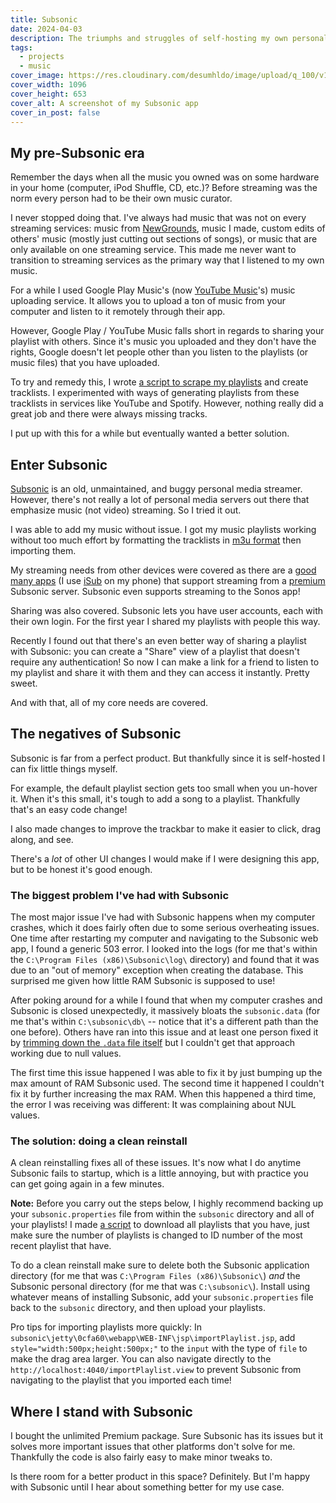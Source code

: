 ```yaml
---
title: Subsonic
date: 2024-04-03
description: The triumphs and struggles of self-hosting my own personal music server.
tags:
  - projects
  - music
cover_image: https://res.cloudinary.com/desumhldo/image/upload/q_100/v1712180702/Subsonic.png
cover_width: 1096
cover_height: 653
cover_alt: A screenshot of my Subsonic app
cover_in_post: false
---
```


## My pre-Subsonic era

Remember the days when all the music you owned was on some hardware in your home (computer, iPod Shuffle, CD, etc.)? Before streaming was the norm every person had to be their own music curator.

I never stopped doing that. I've always had music that was not on every streaming services: music from [NewGrounds](https://www.newgrounds.com/), music I made, custom edits of others' music (mostly just cutting out sections of songs), or music that are only available on one streaming service. This made me never want to transition to streaming services as the primary way that I listened to my own music.

<span class="excerpt_marker"></span>

For a while I used Google Play Music's (now [YouTube Music](https://music.youtube.com/)'s) music uploading service. It allows you to upload a ton of music from your computer and listen to it remotely through their app.

However, Google Play / YouTube Music falls short in regards to sharing your playlist with others. Since it's music you uploaded and they don't have the rights, Google doesn't let people other than you listen to the playlists (or music files) that you have uploaded.

To try and remedy this, I wrote [a script to scrape my playlists](https://webapps.stackexchange.com/a/106604/140514) and create tracklists. I experimented with ways of generating playlists from these tracklists in services like YouTube and Spotify. However, nothing really did a great job and there were always missing tracks.

I put up with this for a while but eventually wanted a better solution.

## Enter Subsonic

[Subsonic](https://subsonic.org/pages/index.jsp) is an old, unmaintained, and buggy personal media streamer. However, there's not really a lot of personal media servers out there that emphasize music (not video) streaming. So I tried it out.

I was able to add my music without issue. I got my music playlists working without too much effort by formatting the tracklists in [m3u format](https://en.wikipedia.org/wiki/M3U) then importing them.

My streaming needs from other devices were covered as there are a [good many apps](https://subsonic.org/pages/apps.jsp) (I use [iSub](https://isub.app/) on my phone) that support streaming from a [premium](https://subsonic.org/pages/premium.jsp) Subsonic server. Subsonic even supports streaming to the Sonos app!

Sharing was also covered. Subsonic lets you have user accounts, each with their own login. For the first year I shared my playlists with people this way.

Recently I found out that there's an even better way of sharing a playlist with Subsonic: you can create a "Share" view of a playlist that doesn't require any authentication! So now I can make a link for a friend to listen to my playlist and share it with them and they can access it instantly. Pretty sweet.

And with that, all of my core needs are covered.

## The negatives of Subsonic

Subsonic is far from a perfect product. But thankfully since it is self-hosted I can fix little things myself.

For example, the default playlist section gets too small when you un-hover it. When it's this small, it's tough to add a song to a playlist. Thankfully that's an easy code change!

I also made changes to improve the trackbar to make it easier to click, drag along, and see.

There's a _lot_ of other UI changes I would make if I were designing this app, but to be honest it's good enough.

### The biggest problem I've had with Subsonic

The most major issue I've had with Subsonic happens when my computer crashes, which it does fairly often due to some serious overheating issues. One time after restarting my computer and navigating to the Subsonic web app, I found a generic 503 error. I looked into the logs (for me that's within the `C:\Program Files (x86)\Subsonic\log\` directory) and found that it was due to an "out of memory" exception when creating the database. This surprised me given how little RAM Subsonic is supposed to use!

After poking around for a while I found that when my computer crashes and Subsonic is closed unexpectedly, it massively bloats the `subsonic.data` (for me that's within `C:\subsonic\db\` -- notice that it's a different path than the one before). Others have ran into this issue and at least one person fixed it by [trimming down the `.data` file itself](https://dpedu.io/article/2015-08-01/subsonic-database-bloatcorruption) but I couldn't get that approach working due to null values.

The first time this issue happened I was able to fix it by just bumping up the max amount of RAM Subsonic used. The second time it happened I couldn't fix it by further increasing the max RAM. When this happened a third time, the error I was receiving was different: It was complaining about NUL values.

### The solution: doing a clean reinstall

A clean reinstalling fixes all of these issues. It's now what I do anytime Subsonic fails to startup, which is a little annoying, but with practice you can get going again in a few minutes.

**Note:** Before you carry out the steps below, I highly recommend backing up your `subsonic.properties` file from within the `subsonic` directory and all of your playlists! I made [a script](https://gist.github.com/ZachSaucier/ecb911278a999b1d4bb505cd5548bb4e) to download all playlists that you have, just make sure the number of playlists is changed to ID number of the most recent playlist that have.

To do a clean reinstall make sure to delete both the Subsonic application directory (for me that was `C:\Program Files (x86)\Subsonic\`) _and_ the Subsonic personal directory (for me that was `C:\subsonic\`). Install using whatever means of installing Subsonic, add your `subsonic.properties` file back to the `subsonic` directory, and then upload your playlists.

Pro tips for importing playlists more quickly: In `subsonic\jetty\0cfa60\webapp\WEB-INF\jsp\importPlaylist.jsp`, add `style="width:500px;height:500px;"` to the `input` with the type of `file` to make the drag area larger. You can also navigate directly to the `http://localhost:4040/importPlaylist.view` to prevent Subsonic from navigating to the playlist that you imported each time!

## Where I stand with Subsonic

I bought the unlimited Premium package. Sure Subsonic has its issues but it solves more important issues that other platforms don't solve for me. Thankfully the code is also fairly easy to make minor tweaks to.

Is there room for a better product in this space? Definitely. But I'm happy with Subsonic until I hear about something better for my use case.
